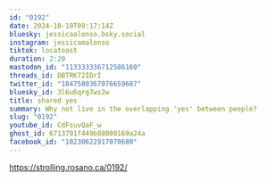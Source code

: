 ```yaml
---
id: "0192"
date: 2024-10-19T09:17:14Z
bluesky: jessicaalonso.bsky.social
instagram: jessicamalonso
tiktok: locatoast
duration: 2:20
mastodon_id: "113333336712586160"
threads_id: DBTRK72IDrI
twitter_id: "1847580367076659687"
bluesky_id: 3l6u6qrg7ws2w
title: shared yes
summary: Why not live in the overlapping 'yes' between people?
slug: "0192"
youtube_id: CdFsuvQaF_w
ghost_id: 6713791f449b88000169a24a
facebook_id: "10230622917070680"
---
```

https://strolling.rosano.ca/0192/
